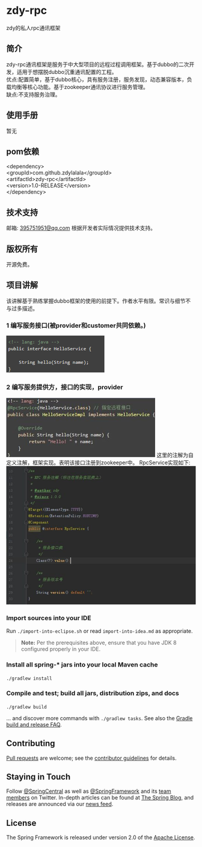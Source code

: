 # zdy-rpc
zdy的私人rpc通讯框架

## 简介
zdy-rpc通讯框架是服务于中大型项目的远程过程调用框架。基于dubbo的二次开发，适用于想摆脱dubbo沉重通讯配置的工程。<br/>优点:配置简单，基于dubbo核心，具有服务注册，服务发现，动态兼容版本，负载均衡等核心功能。基于zookeeper通讯协议进行服务管理。<br/>缺点:不支持服务治理。

## 使用手册
暂无

## pom依赖
\<dependency><br />
    \<groupId>com.github.zdylalala\</groupId><br />
    \<artifactId>zdy-rpc\</artifactId><br />
    \<version>1.0-RELEASE\</version><br />
\</dependency><br />

## 技术支持
邮箱: 395751951@qq.com
根据开发者实际情况提供技术支持。
## 版权所有
开源免费。

## 项目讲解
该讲解基于熟练掌握dubbo框架的使用的前提下。作者水平有限。常识与细节不与过多描述。
### 1 编写服务接口(被provider和customer共同依赖。)
![](pic/1.jpg)

### 2 编写服务提供方，接口的实现，provider
![](pic/2.png)
这里的注解为自定义注解，框架实现。表明该接口注册到zookeeper中。
RpcService实现如下:
![](pic/3.jpg)
### Import sources into your IDE
Run `./import-into-eclipse.sh` or read `import-into-idea.md` as appropriate.
> **Note:** Per the prerequisites above, ensure that you have JDK 8 configured properly in your IDE.

### Install all spring-\* jars into your local Maven cache
`./gradlew install`

### Compile and test; build all jars, distribution zips, and docs
`./gradlew build`

... and discover more commands with `./gradlew tasks`. See also the [Gradle
build and release FAQ][].

## Contributing
[Pull requests][] are welcome; see the [contributor guidelines][] for details.

## Staying in Touch
Follow [@SpringCentral][] as well as [@SpringFramework][] and its [team members][]
on Twitter. In-depth articles can be found at [The Spring Blog][], and releases
are announced via our [news feed][].

## License
The Spring Framework is released under version 2.0 of the [Apache License][].

[Spring Integration]: https://github.com/spring-projects/spring-integration
[Spring Batch]: https://github.com/spring-projects/spring-batch
[family of projects]: http://spring.io/projects
[Spring organization]: https://github.com/spring-projects
[downloading Spring artifacts]: https://github.com/spring-projects/spring-framework/wiki/Downloading-Spring-artifacts
[building a distribution with dependencies]: https://github.com/spring-projects/spring-framework/wiki/Building-a-distribution-with-dependencies
[Javadoc]: http://docs.spring.io/spring-framework/docs/current/javadoc-api/
[reference docs]: http://docs.spring.io/spring-framework/docs/current/spring-framework-reference/
[spring tags]: http://spring.io/questions
[Stack Overflow]: http://stackoverflow.com/faq
[Commercial support]: http://spring.io/services
[Spring Framework JIRA]: https://jira.spring.io/browse/SPR
[the lifecycle of an issue]: https://github.com/spring-projects/spring-framework/wiki/The-Lifecycle-of-an-Issue
[spring-framework-issues]: https://github.com/spring-projects/spring-framework-issues#readme
[readme]: https://github.com/spring-projects/spring-framework-issues#readme
[Gradle]: http://gradle.org
[`./gradlew`]: http://vimeo.com/34436402
[Git]: http://help.github.com/set-up-git-redirect
[JDK8 build]: http://www.oracle.com/technetwork/java/javase/downloads
[Gradle build and release FAQ]: https://github.com/spring-projects/spring-framework/wiki/Gradle-build-and-release-FAQ
[Pull requests]: https://help.github.com/categories/collaborating-on-projects-using-issues-and-pull-requests/
[contributor guidelines]: https://github.com/spring-projects/spring-framework/blob/master/CONTRIBUTING.md
[@SpringFramework]: https://twitter.com/springframework
[@SpringCentral]: https://twitter.com/springcentral
[team members]: https://twitter.com/springframework/lists/team/members
[The Spring Blog]: http://spring.io/blog/
[news feed]: http://spring.io/blog/category/news
[Apache License]: http://www.apache.org/licenses/LICENSE-2.0
